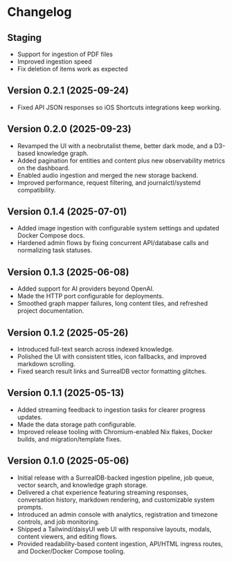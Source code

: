 # Changelog
## Staging
- Support for ingestion of PDF files
- Improved ingestion speed
- Fix deletion of items work as expected

## Version 0.2.1 (2025-09-24)
- Fixed API JSON responses so iOS Shortcuts integrations keep working.

## Version 0.2.0 (2025-09-23)
- Revamped the UI with a neobrutalist theme, better dark mode, and a D3-based knowledge graph.
- Added pagination for entities and content plus new observability metrics on the dashboard.
- Enabled audio ingestion and merged the new storage backend.
- Improved performance, request filtering, and journalctl/systemd compatibility.

## Version 0.1.4 (2025-07-01)
- Added image ingestion with configurable system settings and updated Docker Compose docs.
- Hardened admin flows by fixing concurrent API/database calls and normalizing task statuses.

## Version 0.1.3 (2025-06-08)
- Added support for AI providers beyond OpenAI.
- Made the HTTP port configurable for deployments.
- Smoothed graph mapper failures, long content tiles, and refreshed project documentation.

## Version 0.1.2 (2025-05-26)
- Introduced full-text search across indexed knowledge.
- Polished the UI with consistent titles, icon fallbacks, and improved markdown scrolling.
- Fixed search result links and SurrealDB vector formatting glitches.

## Version 0.1.1 (2025-05-13)
- Added streaming feedback to ingestion tasks for clearer progress updates.
- Made the data storage path configurable.
- Improved release tooling with Chromium-enabled Nix flakes, Docker builds, and migration/template fixes.

## Version 0.1.0 (2025-05-06)
- Initial release with a SurrealDB-backed ingestion pipeline, job queue, vector search, and knowledge graph storage.
- Delivered a chat experience featuring streaming responses, conversation history, markdown rendering, and customizable system prompts.
- Introduced an admin console with analytics, registration and timezone controls, and job monitoring.
- Shipped a Tailwind/daisyUI web UI with responsive layouts, modals, content viewers, and editing flows.
- Provided readability-based content ingestion, API/HTML ingress routes, and Docker/Docker Compose tooling.
